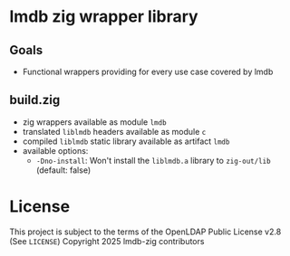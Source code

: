 # lmdb zig wrapper library

## Goals
- Functional wrappers providing for every use case covered by lmdb

## build.zig
- zig wrappers available as module `lmdb`
- translated `liblmdb` headers available as module `c`
- compiled `liblmdb` static library available as artifact `lmdb`
- available options:
  - `-Dno-install`: Won't install the `liblmdb.a` library to `zig-out/lib` (default: false)

# License
This project is subject to the terms of the OpenLDAP Public License v2.8 (See `LICENSE`)
Copyright 2025 lmdb-zig contributors
